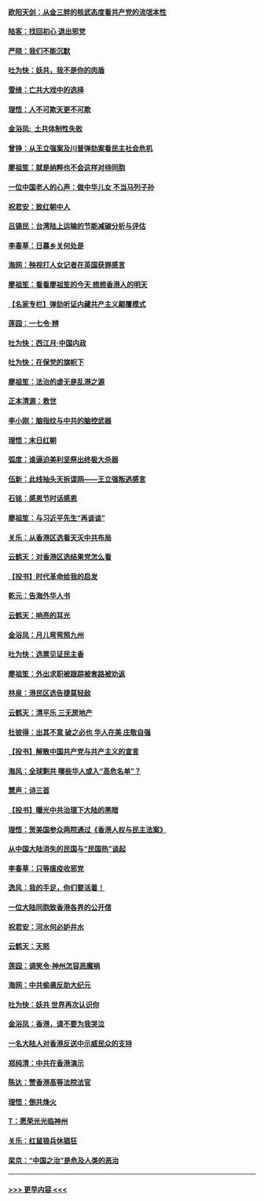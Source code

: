 #### [欧阳天剑：从金三胖的核武态度看共产党的流氓本性](../pages/nsc993/n11702238.md?t=12060244) 
#### [陆客：找回初心 退出邪党](../pages/nsc993/n11702213.md?t=12060244) 
#### [严晓：我们不能沉默](../pages/nsc993/n11702110.md?t=12060244) 
#### [吐为快：妖共，我不是你的肉盾](../pages/nsc993/n11701366.md?t=12060244) 
#### [雪绮：亡共大戏中的选择](../pages/nsc993/n11699922.md?t=12060244) 
#### [理悟：人不可欺天更不可欺](../pages/nsc993/n11699657.md?t=12060244) 
#### [金浴凤:  土共体制性失败](../pages/nsc993/n11699361.md?t=12060244) 
#### [曾铮：从王立强案及川普弹劾案看民主社会危机](../pages/nsc993/n11699318.md?t=12060244) 
#### [廖祖笙：就是纳粹也不会这样对待同胞](../pages/nsc993/n11697658.md?t=12060244) 
#### [一位中国老人的心声：做中华儿女 不当马列子孙](../pages/nsc993/n11697525.md?t=12060244) 
#### [祝君安：致红朝中人](../pages/nsc993/n11697518.md?t=12060244) 
#### [吕锡民：台湾陆上运输的节能减碳分析与评估](../pages/nsc993/n11694983.md?t=12060244) 
#### [李春草：日暮乡关何处是](../pages/nsc993/n11694805.md?t=12060244) 
#### [海网：殃视打人女记者在英国获罪感言](../pages/nsc993/n11693832.md?t=12060244) 
#### [廖祖笙：看看廖祖笙的今天 想想香港人的明天](../pages/nsc993/n11693707.md?t=12060244) 
#### [【名家专栏】弹劾听证内藏共产主义颠覆模式](../pages/nsc993/n11693563.md?t=12060244) 
#### [莲园：一七令‧辨](../pages/nsc993/n11692558.md?t=12060244) 
#### [吐为快：西江月·中国内政](../pages/nsc993/n11692071.md?t=12060244) 
#### [吐为快：在保党的旗帜下](../pages/nsc993/n11691188.md?t=12060244) 
#### [廖祖笙：法治的虚无是乱港之源](../pages/nsc993/n11690605.md?t=12060244) 
#### [正本清源：救世](../pages/nsc993/n11689134.md?t=12060244) 
#### [李小刚：脑指纹与中共的脑控武器](../pages/nsc993/n11688900.md?t=12060244) 
#### [理悟：末日红朝](../pages/nsc993/n11688829.md?t=12060244) 
#### [弧度：谁逼迫美利坚祭出终极大杀器](../pages/nsc993/n11688735.md?t=12060244) 
#### [伍新：此线抽头天拆谍网——王立强叛逃感言](../pages/nsc993/n11687981.md?t=12060244) 
#### [石铭：感恩节时话感恩](../pages/nsc993/n11687568.md?t=12060244) 
#### [廖祖笙：与习近平先生“再谈谈”](../pages/nsc993/n11687005.md?t=12060244) 
#### [关乐：从香港区选看天灭中共布局](../pages/nsc993/n11686647.md?t=12060244) 
#### [云鹤天：对香港区选结果党怎么看](../pages/nsc993/n11686216.md?t=12060244) 
#### [【投书】时代革命给我的启发](../pages/nsc993/n11684287.md?t=12060244) 
#### [乾元：告海外华人书](../pages/nsc993/n11684044.md?t=12060244) 
#### [云鹤天：响亮的耳光](../pages/nsc993/n11684254.md?t=12060244) 
#### [金浴凤：月儿弯弯照九州](../pages/nsc993/n11684231.md?t=12060244) 
#### [吐为快：选票见证民主香](../pages/nsc993/n11684206.md?t=12060244) 
#### [廖祖笙：外出求职被跟踪被套路被劝返](../pages/nsc993/n11683874.md?t=12060244) 
#### [林泉：港民区选告捷莫轻敌](../pages/nsc993/n11683930.md?t=12060244) 
#### [云鹤天：清平乐 三无房地产](../pages/nsc993/n11681521.md?t=12060244) 
#### [杜彼得：出其不意 破之必也 华人在美 庄敬自强](../pages/nsc993/n11679554.md?t=12060244) 
#### [【投书】解散中国共产党与共产主义的宣言](../pages/nsc993/n11679177.md?t=12060244) 
#### [海风：全球剿共 哪些华人或入“高危名单”？](../pages/nsc993/n11678617.md?t=12060244) 
#### [慧声：诗三首](../pages/nsc993/n11678848.md?t=12060244) 
#### [【投书】曝光中共治理下大陆的黑暗](../pages/nsc993/n11678674.md?t=12060244) 
#### [理悟：贺美国参众两院通过《香港人权与民主法案》](../pages/nsc993/n11678104.md?t=12060244) 
#### [从中国大陆消失的民国与“民国热”谈起](../pages/nsc993/n11678075.md?t=12060244) 
#### [李春草：只等瘟疫收邪党](../pages/nsc993/n11677308.md?t=12060244) 
#### [逸风：我的手足，你们要活着！](../pages/nsc993/n11676352.md?t=12060244) 
#### [一位大陆同胞致香港各界的公开信](../pages/nsc993/n11675761.md?t=12060244) 
#### [祝君安：河水何必妒井水](../pages/nsc993/n11675746.md?t=12060244) 
#### [云鹤天：天怒](../pages/nsc993/n11675718.md?t=12060244) 
#### [莲园：调笑令‧神州怎容恶魔祸](../pages/nsc993/n11675648.md?t=12060244) 
#### [海网：中共偷袭反助大纪元](../pages/nsc993/n11673515.md?t=12060244) 
#### [吐为快：妖共 世界再次认识你](../pages/nsc993/n11673506.md?t=12060244) 
#### [金浴凤：香港，请不要为我哭泣](../pages/nsc993/n11673248.md?t=12060244) 
#### [一名大陆人对香港反送中示威民众的支持](../pages/nsc993/n11672615.md?t=12060244) 
#### [郑纯清：中共在香港演示](../pages/nsc993/n11670539.md?t=12060244) 
#### [陈达：赞香港高等法院法官](../pages/nsc993/n11669542.md?t=12060244) 
#### [理悟：倒共烽火](../pages/nsc993/n11668844.md?t=12060244) 
#### [T：愿荣光光临神州](../pages/nsc993/n11668421.md?t=12060244) 
#### [关乐：红鼠狼兵休猖狂](../pages/nsc993/n11668378.md?t=12060244) 
#### [梁京：“中国之治”是危及人类的恶治](../pages/nsc993/n11668328.md?t=12060244) 

----
#### [ >>> 更早内容 <<< ](../indexes/nsc993-earlier.md)
